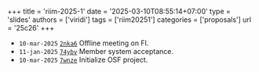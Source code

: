 +++
title = 'riim-2025-1'
date = '2025-03-10T08:55:14+07:00'
type = 'slides'
authors = ['viridi']
tags = ['riim20251']
categories = ['proposals']
url = '25c26'
+++

+ `10-mar-2025` [`2nka6`](https://osf.io/2nka6) Offline meeting on FI.
+ `11-jan-2025` [`74ybv`](https://osf.io/74ybv) Member system acceptance.
+ `10-mar-2025` [`7wnze`](https://osf.io/7wnze) Initialize OSF project.
